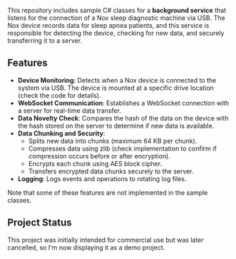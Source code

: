 This repository includes sample C# classes for a **background service** that listens for the connection of a Nox sleep diagnostic machine via USB. The Nox device records data for sleep apnea patients, and this service is responsible for detecting the device, checking for new data, and securely transferring it to a server.

## Features

- **Device Monitoring**: Detects when a Nox device is connected to the system via USB. The device is mounted at a specific drive location (check the code for details).
- **WebSocket Communication**: Establishes a WebSocket connection with a server for real-time data transfer.
- **Data Novelty Check**: Compares the hash of the data on the device with the hash stored on the server to determine if new data is available.
- **Data Chunking and Security**:
  - Splits new data into chunks (maximum 64 KB per chunk).
  - Compresses data using zlib (check implementation to confirm if compression occurs before or after encryption).
  - Encrypts each chunk using AES block cipher.
  - Transfers encrypted data chunks securely to the server.
- **Logging**: Logs events and operations to rotating log files.

Note that some of these features are not implemented in the sample classes.

## Project Status

This project was initially intended for commercial use but was later cancelled, so I'm now displaying it as a demo project.
